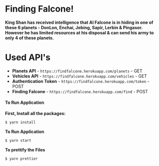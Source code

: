 # Finding Falcone!

**King Shan has received intelligence that Al Falcone is in hiding in one of these 6 planets - DonLon, Enchai, Jebing, Sapir, Lerbin & Pingasor. However he has limited resources at his disposal & can send his army to only 4 of these planets.**


# Used API's
 - **Planets API**
        - ```https://findfalcone.herokuapp.com/planets``` - GET 
- **Vehicles API**
        - ```https://findfalcone.herokuapp.com/vehicles``` - GET
- **Authentication Token**
        - ```https://findfalcone.herokuapp.com/token``` - POST
- **Finding Falcone**
        - ```https://findfalcone.herokuapp.com/find``` - POST

#### To Run Application
**First, Install all the packages:**
```sh
$ yarn install
```
**To Run Application**
```sh
$ yarn start
```
**To prettify the Files**
```sh
$ yarn prettier
```

